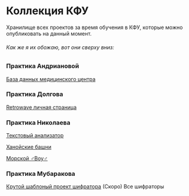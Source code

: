 # Коллекция КФУ
Хранилище всех проектов за время обучения в КФУ, которые можно опубликовать на данный момент. 

###### Как же я их обожаю, вот они сверху вниз:
### Практика Андриановой
[База данных медицинского центра](https://github.com/Cregennan/Medical-Database "База данных медицинского центра")

### Практика Долгова
[Retrowave личная страница](https://github.com/Cregennan/kpfu-retrowave)

### Практика Николаева
[Текстовый анализатор](https://github.com/Cregennan/KFU-Text-Analyze)

[Ханойские башни](https://github.com/Cregennan/KFU-Hanoi-Towers)

[Морской ♂Boy♂](https://github.com/Cregennan/Sea-Battle)

### Практика Мубаракова
[Крутой шаблоный проект шифратора](https://github.com/Cregennan/KPFU-Operation-System-Series-Boilerplate)
(Скоро) Все шифраторы



